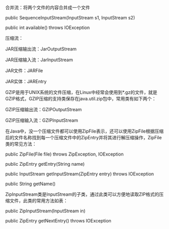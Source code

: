合并流：将两个文件的内容合并成一个文件

public SequenceInputStream\(InputStream s1, InputStream s2\)

public int available\(\) throws IOException

压缩流：

JAR压缩输出流：JarOutputStream

JAR压缩输入流：JarInputStream

JAR文件：JARFile

JAR实体：JAREntry

GZIP是用于UNIX系统的文件压缩，在Linux中经常会使用到\*.gz的文件，就是GZIP格式，GZIP压缩的支持类保存在java.util.zip包中，常用类有如下两个：

GZIP压缩输出流：GZIPOutputStream

GZIP压缩输入流：GZIPInputStream



在Java中，没一个压缩文件都可以使用ZipFile表示，还可以使用ZipFile根据压缩后的文件名称找到每一个压缩文件中的ZipEntry并将其进行解压缩操作，ZipFile类的常见方法：

public ZipFile\(File file\) throws ZipException, IOException

public ZipEntry getEntry\(String name\)

public InputStream getInputStream\(ZipEntry entry\) throws IOException

public String getName\(\)

ZipInputStream类是InputStream的子类，通过此类可以方便地读取ZIP格式的压缩文件，此类的常用方法如表：

public ZipInputStream\(InputStream in\)

public ZipEntry getNextEntry\(\) throws IOException

